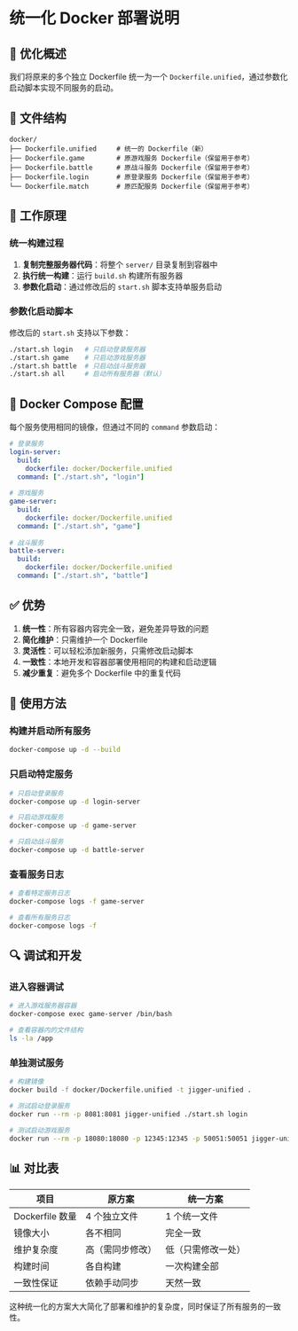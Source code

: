 # 统一化 Docker 部署说明

## 🎯 优化概述

我们将原来的多个独立 Dockerfile 统一为一个 `Dockerfile.unified`，通过参数化启动脚本实现不同服务的启动。

## 📁 文件结构

```
docker/
├── Dockerfile.unified     # 统一的 Dockerfile（新）
├── Dockerfile.game        # 原游戏服务 Dockerfile（保留用于参考）
├── Dockerfile.battle      # 原战斗服务 Dockerfile（保留用于参考）
├── Dockerfile.login       # 原登录服务 Dockerfile（保留用于参考）
└── Dockerfile.match       # 原匹配服务 Dockerfile（保留用于参考）
```

## 🔧 工作原理

### 统一构建过程

1. **复制完整服务器代码**：将整个 `server/` 目录复制到容器中
2. **执行统一构建**：运行 `build.sh` 构建所有服务器
3. **参数化启动**：通过修改后的 `start.sh` 脚本支持单服务启动

### 参数化启动脚本

修改后的 `start.sh` 支持以下参数：

```bash
./start.sh login   # 只启动登录服务器
./start.sh game    # 只启动游戏服务器
./start.sh battle  # 只启动战斗服务器
./start.sh all     # 启动所有服务器（默认）
```

## 🐳 Docker Compose 配置

每个服务使用相同的镜像，但通过不同的 `command` 参数启动：

```yaml
# 登录服务
login-server:
  build:
    dockerfile: docker/Dockerfile.unified
  command: ["./start.sh", "login"]
  
# 游戏服务
game-server:
  build:
    dockerfile: docker/Dockerfile.unified
  command: ["./start.sh", "game"]
  
# 战斗服务
battle-server:
  build:
    dockerfile: docker/Dockerfile.unified
  command: ["./start.sh", "battle"]
```

## ✅ 优势

1. **统一性**：所有容器内容完全一致，避免差异导致的问题
2. **简化维护**：只需维护一个 Dockerfile
3. **灵活性**：可以轻松添加新服务，只需修改启动脚本
4. **一致性**：本地开发和容器部署使用相同的构建和启动逻辑
5. **减少重复**：避免多个 Dockerfile 中的重复代码

## 🚀 使用方法

### 构建并启动所有服务

```bash
docker-compose up -d --build
```

### 只启动特定服务

```bash
# 只启动登录服务
docker-compose up -d login-server

# 只启动游戏服务
docker-compose up -d game-server

# 只启动战斗服务
docker-compose up -d battle-server
```

### 查看服务日志

```bash
# 查看特定服务日志
docker-compose logs -f game-server

# 查看所有服务日志
docker-compose logs -f
```

## 🔍 调试和开发

### 进入容器调试

```bash
# 进入游戏服务器容器
docker-compose exec game-server /bin/bash

# 查看容器内的文件结构
ls -la /app
```

### 单独测试服务

```bash
# 构建镜像
docker build -f docker/Dockerfile.unified -t jigger-unified .

# 测试启动登录服务
docker run --rm -p 8081:8081 jigger-unified ./start.sh login

# 测试启动游戏服务
docker run --rm -p 18080:18080 -p 12345:12345 -p 50051:50051 jigger-unified ./start.sh game
```

## 📊 对比表

| 项目 | 原方案 | 统一方案 |
|------|--------|----------|
| Dockerfile 数量 | 4 个独立文件 | 1 个统一文件 |
| 镜像大小 | 各不相同 | 完全一致 |
| 维护复杂度 | 高（需同步修改） | 低（只需修改一处） |
| 构建时间 | 各自构建 | 一次构建全部 |
| 一致性保证 | 依赖手动同步 | 天然一致 |

这种统一化的方案大大简化了部署和维护的复杂度，同时保证了所有服务的一致性。